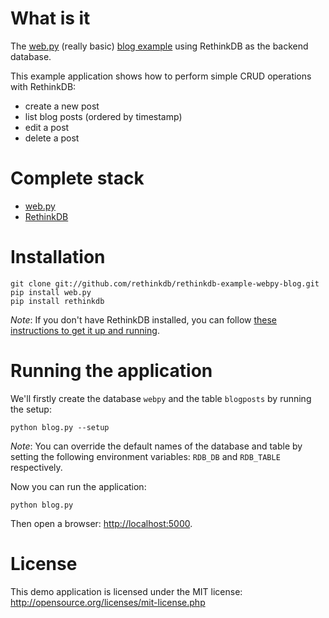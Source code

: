 # What is it #

The [web.py](http://webpy.org/) (really basic) [blog example](http://webpy.org/src/blog/0.3) 
using RethinkDB as the backend database.

This example application shows how to perform simple CRUD operations with RethinkDB:

*   create a new post
*   list blog posts (ordered by timestamp)
*   edit a post
*   delete a post

# Complete stack #

*   [web.py](http://webpy.org/)
*   [RethinkDB](http://www.rethinkdb.com)

# Installation #

```
git clone git://github.com/rethinkdb/rethinkdb-example-webpy-blog.git
pip install web.py
pip install rethinkdb
```

_Note_: If you don't have RethinkDB installed, you can follow [these instructions to get it up and running](http://www.rethinkdb.com/docs/install/).

# Running the application #

We'll firstly create the database `webpy` and the table `blogposts` by running the setup:

```
python blog.py --setup
```

_Note_: You can override the default names of the database and table by setting the following
environment variables: `RDB_DB` and `RDB_TABLE` respectively.

Now you can run the application:

```
python blog.py
```

Then open a browser: <http://localhost:5000>.

# License #

This demo application is licensed under the MIT license: <http://opensource.org/licenses/mit-license.php>
